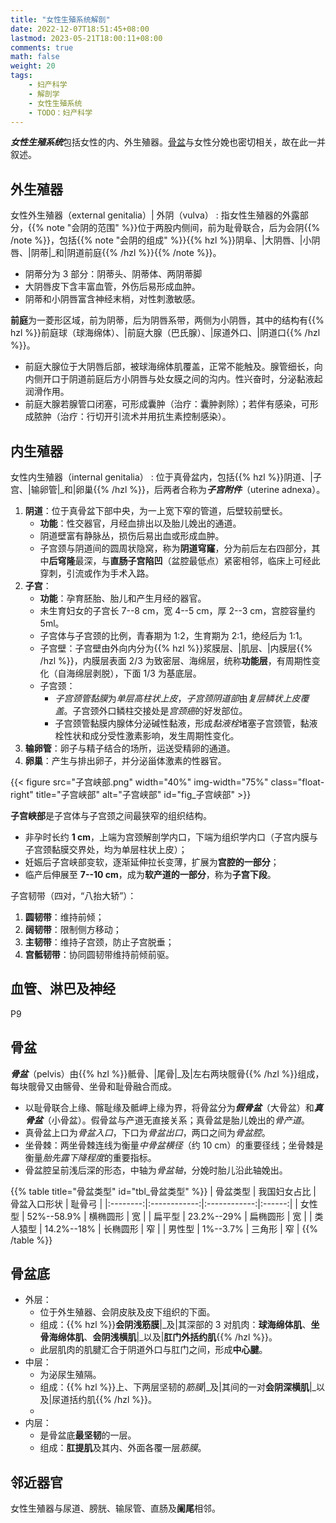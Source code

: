 ```yaml
---
title: "女性生殖系统解剖"
date: 2022-12-07T18:51:45+08:00
lastmod: 2023-05-21T18:00:11+08:00
comments: true
math: false
weight: 20
tags:
    - 妇产科学
    - 解剖学
    - 女性生殖系统
    - TODO：妇产科学
---
```


***女性生殖系统***包括女性的内、外生殖器。[骨盆](#骨盆)与女性分娩也密切相关，故在此一并叙述。

<!--more-->

## 外生殖器

女性外生殖器（external genitalia）| 外阴（vulva）
: 指女性生殖器的外露部分，{{% note "会阴的范围" %}}位于两股内侧间，前为耻骨联合，后为会阴{{% /note %}}，包括{{% note "会阴的组成" %}}{{% hzl %}}阴阜、|大阴唇、|小阴唇、|阴蒂|_和|阴道前庭{{% /hzl %}}{{% /note %}}。

- 阴蒂分为 3 部分：阴蒂头、阴蒂体、两阴蒂脚
- 大阴唇皮下含丰富血管，外伤后易形成血肿。
- 阴蒂和小阴唇富含神经末梢，对性刺激敏感。

**前庭**为一菱形区域，前为阴蒂，后为阴唇系带，两侧为小阴唇，其中的结构有{{% hzl %}}前庭球（球海绵体）、|前庭大腺（巴氏腺）、|尿道外口、|阴道口{{% /hzl %}}。

- 前庭大腺位于大阴唇后部，被球海绵体肌覆盖，正常不能触及。腺管细长，向内侧开口于阴道前庭后方小阴唇与处女膜之间的沟内。性兴奋时，分泌黏液起润滑作用。
- 前庭大腺若腺管口闭塞，可形成囊肿（治疗：囊肿剥除）；若伴有感染，可形成脓肿（治疗：行切开引流术并用抗生素控制感染）。

## 内生殖器

女性内生殖器（internal genitalia）
: 位于真骨盆内，包括{{% hzl %}}阴道、|子宫、|输卵管|_和|卵巢{{% /hzl %}}，后两者合称为***子宫附件***（uterine adnexa）。

1. **阴道**：位于真骨盆下部中央，为一上宽下窄的管道，后壁较前壁长。
    - **功能**：性交器官，月经血排出以及胎儿娩出的通道。
    - 阴道壁富有静脉丛，损伤后易出血或形成血肿。
    - 子宫颈与阴道间的圆周状隐窝，称为**阴道穹窿**，分为前后左右四部分，其中**后穹隆**最深，与**直肠子宫陷凹**（盆腔最低点）紧密相邻，临床上可经此穿刺，引流或作为手术入路。
2. **子宫**：
    - **功能**：孕育胚胎、胎儿和产生月经的器官。
    - 未生育妇女的子宫长 7--8 cm，宽 4--5 cm，厚 2--3 cm，宫腔容量约 5ml。
    - 子宫体与子宫颈的比例，青春期为 1:2，生育期为 2:1，绝经后为 1:1。
    - 子宫壁：子宫壁由外向内分为{{% hzl %}}浆膜层、|肌层、|内膜层{{% /hzl %}}，内膜层表面 2/3 为致密层、海绵层，统称**功能层**，有周期性变化（自海绵层剥脱），下面 1/3 为基底层。
    - 子宫颈：
        - *子宫颈管黏膜*为*单层高柱状上皮*，*子宫颈阴道部*由*复层鳞状上皮覆盖*。子宫颈外口鳞柱交接处是*宫颈癌*的好发部位。
        - 子宫颈管黏膜内腺体分泌碱性黏液，形成*黏液栓*堵塞子宫颈管，黏液栓性状和成分受性激素影响，发生周期性变化。
3. **输卵管**：卵子与精子结合的场所，运送受精卵的通道。
4. **卵巢**：产生与排出卵子，并分泌甾体激素的性器官。

{{< figure src="子宫峡部.png" width="40%" img-width="75%" class="float-right" title="子宫峡部" alt="子宫峡部" id="fig_子宫峡部" >}}

**子宫峡部**是子宫体与子宫颈之间最狭窄的组织结构。

- 非孕时长约 **1 cm**，上端为宫颈解剖学内口，下端为组织学内口（子宫内膜与子宫颈黏膜交界处，均为单层柱状上皮）；
- 妊娠后子宫峡部变软，逐渐延伸拉长变薄，扩展为**宫腔的一部分**；
- 临产后伸展至 **7--10 cm**，成为**软产道的一部分**，称为**子宫下段**。

子宫韧带（四对，“八抬大轿”）：

1. **圆韧带**：维持前倾；
2. **阔韧带**：限制侧方移动；
3. **主韧带**：维持子宫颈，防止子宫脱垂；
4. **宫骶韧带**：协同圆韧带维持前倾前驱。

## 血管、淋巴及神经

P9

## 骨盆

***骨盆***（pelvis）由{{% hzl %}}骶骨、|尾骨|_及|左右两块髋骨{{% /hzl %}}组成，每块髋骨又由髂骨、坐骨和耻骨融合而成。

- 以耻骨联合上缘、髂耻缘及骶岬上缘为界，将骨盆分为***假骨盆***（大骨盆）和***真骨盆***（小骨盆）。假骨盆与产道无直接关系；真骨盆是胎儿娩出的*骨产道*。
- 真骨盆上口为*骨盆入口*，下口为*骨盆出口*，两口之间为*骨盆腔*。
- 坐骨棘：两坐骨棘连线为衡量*中骨盆横径*（约 10 cm）的重要径线；坐骨棘是衡量*胎先露下降程度*的重要指标。
- 骨盆腔呈前浅后深的形态，中轴为*骨盆轴*，分娩时胎儿沿此轴娩出。

{{% table title="骨盆类型" id="tbl_骨盆类型" %}}
| 骨盆类型 | 我国妇女占比 | 骨盆入口形状 | 耻骨弓 |
|:--------:|:------------:|:------------:|:------:|
|  女性型  |  52%--58.9%  |   横椭圆形   |   宽   |
|  扁平型  |  23.2%--29%  |   扁椭圆形   |   宽   |
| 类人猿型 |  14.2%--18%  |   长椭圆形   |   窄   |
|  男性型  |   1%--3.7%   |    三角形    |   窄   |
{{% /table %}}

## 骨盆底

- 外层：
    - 位于外生殖器、会阴皮肤及皮下组织的下面。
    - 组成：{{% hzl %}}**会阴浅筋膜**|_及|其深部的 3 对肌肉：**球海绵体肌**、**坐骨海绵体肌**、**会阴浅横肌**|_以及|**肛门外括约肌**{{% /hzl %}}。
    - 此层肌肉的肌腱汇合于阴道外口与肛门之间，形成**中心腱**。
- 中层：
    - 为泌尿生殖隔。
    - 组成：{{% hzl %}}上、下两层坚韧的*筋膜*|_及|其间的一对**会阴深横肌**|_以及|尿道括约肌{{% /hzl %}}。
    -
- 内层：
    - 是骨盆底**最坚韧**的一层。
    - 组成：**肛提肌**及其内、外面各覆一层*筋膜*。

## 邻近器官

女性生殖器与尿道、膀胱、输尿管、直肠及**阑尾**相邻。
